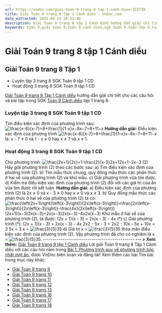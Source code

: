 ```yaml
---
url: https://vndoc.com/giai-toan-9-trang-8-tap-1-canh-dieu-322739
title: Giải Toán 9 trang 8 tập 1 Cánh diều - VnDoc.com
date_extracted: 2025-04-14 20:33:48
description: Giải Toán 9 trang 8 tập 1 Cánh diều hướng dẫn giải chi tiết các câu hỏi và bài tập trong SGK Toán 9 Cánh diều tập 1.
keywords: toán 9,giải toán 9,toán 9 cánh diều,sgk toán 9,toán lớp 9,toán lớp 9 cánh diều,sgk toán 9 cánh diều,toán 9 ctst,giải sgk toán 9 cánh diều,toán 9 cánh diều tập 1,toán 9 cánh diều tập 2,giải bài tập toán 9 cánh diều,toán 9 tập 2 cánh diều,Phương trình quy về phương trình bậc nhất một ẩn,toán 9 trang 8,giải toán 9 trang 8,toán 9 trang 8 cánh diều,giải toán 9 trang 8 cánh diều
---
```


# Giải Toán 9 trang 8 tập 1 Cánh diều
## **Giải Toán 9 trang 8 Tập 1**
  * Luyện tập 3 trang 8 SGK Toán 9 tập 1 CD
  * Hoạt động 3 trang 8 SGK Toán 9 tập 1 CD

[Giải Toán 9 trang 8 Tập 1 Cánh diều](<https://vndoc.com/giai-toan-9-trang-8-tap-1-canh-dieu-322739>) hướng dẫn giải chi tiết cho các câu hỏi và bài tập trong SGK [Toán 9 Cánh diều](<https://vndoc.com/toan-9-canh-dieu>) tập 1 trang 8.
### Luyện tập 3 trang 8 SGK Toán 9 tập 1 CD
Tìm điều kiện xác định của phương trình sau:
![\\frac{x-8}{x-7}=8+\\frac{1}{1-x}](https://i.vdoc.vn/data/image/blank.png)x−8x−7=8+11−x
**Hướng dẫn giải:**
Điều kiện xác định của phương trình ![\\frac{x-8}{x-7}=8+\\frac{1}{1-x}](https://i.vdoc.vn/data/image/blank.png)x−8x−7=8+11−x là:
x - 7 ≠ 0 và 1 - x ≠ 0 hay x ≠ 7 và x ≠ 1.
### Hoạt động 3 trang 8 SGK Toán 9 tập 1 CD
Cho phương trình:
![\\frac{2x+1}{2x}=1-\\frac{2}{x-3}](https://i.vdoc.vn/data/image/blank.png)2x+12x=1−2x−3 \(2\)
Hãy giải phương trình \(2\) theo các bước sau:
a\) Tìm điều kiện xác định của phương trình \(2\).
b\) Tìm mẫu thức chung, quy đồng mẫu thức các phân thức ở hai vế của phương trình \(2\) và khử mẫu.
c\) Giải phương trình vừa tìm được.
d\) Kiểm tra điều kiện xác định của phương trình \(2\) đối với các giá trị của ẩn vừa tìm được rồi kết luận.
**Hướng dẫn giải:**
a\) Điều kiện xác định của phương trình \(2\) là 2x ≠ 0 và x - 3 ≠ 0 hay x ≠ 0 và x ≠ 3.
b\) Quy đồng mẫu thức các phân thức ở hai vế của phương trình \(2\) ta có:
![\\frac{\\left\(2x+1\\right\)\\left\(x-3\\right\)}{2x\\left\(x-3\\right\)}=\\frac{2x\\left\(x-3\\right\)}{2x\\left\(x-3\\right\)}-\\frac{4x}{2x\\left\(x-3\\right\)}](https://i.vdoc.vn/data/image/blank.png)\(2x+1\)\(x−3\)2x\(x−3\)=2x\(x−3\)2x\(x−3\)−4x2x\(x−3\)
Khử mẫu ở hai vế của phương trình \(2\), ta được:
\(2x + 1\)\(x - 3\) = 2x\(x - 3\) - 4x \(\*\)
c\) Giải phương trình \(\*\):
\(2x + 1\)\(x - 3\) = 2x\(x - 3\) - 4x
2x2 \- 5x - 3 = 2x2 \- 10x
\- 5x + 10x = 3
5x = 3
x = ![\\frac{3}{5}](https://i.vdoc.vn/data/image/blank.png)35
d\) Giá trị x = ![\\frac{3}{5}](https://i.vdoc.vn/data/image/blank.png)35 thỏa mãn điều kiện xác định của phương trình \(2\).
Vậy phương trình đã cho có nghiệm là x = ![\\frac{3}{5}](https://i.vdoc.vn/data/image/blank.png)35.
\-----------------------------------------------
**\--- > Xem thêm:** [Giải Toán 9 trang 9 tập 1 Cánh diều](<https://vndoc.com/giai-toan-9-trang-9-tap-1-canh-dieu-322740>)
Lời giải Toán 9 trang 8 Tập 1 Cánh diều với các câu hỏi nằm trong [Bài 1: Phương trình quy về phương trình bậc nhất một ẩn](<https://vndoc.com/toan-9-canh-dieu-bai-1-phuong-trinh-quy-ve-phuong-trinh-bac-nhat-mot-an-320093>), được VnDoc biên soạn và đăng tải\!
Xem thêm các bài Tìm bài trong mục này khác:
  * [Giải Toán 9 trang 9](</giai-toan-9-trang-9-tap-1-canh-dieu-322740>)
  * [Giải Toán 9 trang 10](</giai-toan-9-trang-10-tap-1-canh-dieu-322741>)
  * [Giải Toán 9 trang 11](</giai-toan-9-trang-11-tap-1-canh-dieu-322743>)
  * [Giải Toán 9 trang 12](</giai-toan-9-trang-12-tap-1-canh-dieu-322815>)
  * [Giải Toán 9 trang 13](</giai-toan-9-trang-13-tap-1-canh-dieu-322816>)
  * [Giải Toán 9 trang 16](</giai-toan-9-trang-16-tap-1-canh-dieu-322818>)
  * [Giải Toán 9 trang 17 ](</giai-toan-9-trang-17-tap-1-canh-dieu-322820>)
  * [Giải Toán 9 trang 18](</giai-toan-9-trang-18-tap-1-canh-dieu-322823>)

